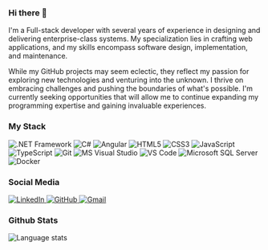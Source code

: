 ### Hi there 👋

I'm a Full-stack developer with several years of experience in designing and delivering enterprise-class systems. My specialization lies in crafting web applications, and my skills encompass software design, implementation, and maintenance.

While my GitHub projects may seem eclectic, they reflect my passion for exploring new technologies and venturing into the unknown. I thrive on embracing challenges and pushing the boundaries of what's possible. I'm currently seeking opportunities that will allow me to continue expanding my programming expertise and gaining invaluable experiences.

### My Stack

![.NET Framework](https://img.shields.io/badge/.NET-%23512BD4.svg?style=for-the-badge&logo=dotnet&logoColor=white)
![C#](https://img.shields.io/badge/C%23-%23512BD4.svg?style=for-the-badge&logo=csharp&color=%23512BD4)
![Angular](https://img.shields.io/badge/angular-%23DD0031.svg?style=for-the-badge&logo=angular&logoColor=white)
![HTML5](https://img.shields.io/badge/html5-%23E34F26.svg?style=for-the-badge&logo=html5&logoColor=white)
![CSS3](https://img.shields.io/badge/css3-%231572B6.svg?style=for-the-badge&logo=css3&logoColor=white)
![JavaScript](https://img.shields.io/badge/javascript-%23323330.svg?style=for-the-badge&logo=javascript&logoColor=%23F7DF1E)
![TypeScript](https://img.shields.io/badge/typescript-%23007ACC.svg?style=for-the-badge&logo=typescript&logoColor=white)
![Git](https://img.shields.io/badge/git-%23F05033.svg?style=for-the-badge&logo=git&logoColor=white)
![MS Visual Studio](https://img.shields.io/badge/Microsoft%20Visual%20Studio-%23512BD4.svg?style=for-the-badge&logo=visualstudio&color=%235C2D91)
![VS Code](https://img.shields.io/badge/VS%20Code-%23512BD4.svg?style=for-the-badge&logo=visualstudiocode&color=%23007ACC)
![Microsoft SQL Server](https://img.shields.io/badge/Microsoft%20SQL%20Server-%23512BD4.svg?style=for-the-badge&logo=microsoftsqlserver&color=%23CC2927)
![Docker](https://img.shields.io/badge/docker-%230db7ed.svg?style=for-the-badge&logo=docker&logoColor=white)

### Social Media

<a href="https://www.linkedin.com/in/duszakpawel" target="_blank">
  <img src="https://img.shields.io/badge/LinkedIn-0077B5?style=for-the-badge&logo=linkedin&logoColor=white" alt="LinkedIn">
</a>
<a href="https://github.com/duszakpawel" target="_blank">
  <img src="https://img.shields.io/badge/GitHub-100000?style=for-the-badge&logo=github&logoColor=white" alt="GitHub">
</a>
<a href="mailto:duszakpawel@gmail.com" target="_blank">
  <img src="https://img.shields.io/badge/Gmail-D14836?style=for-the-badge&logo=gmail&logoColor=white" alt="Gmail">
</a>

### Github Stats

![Language stats](https://github-readme-stats.vercel.app/api/top-langs/?username=duszakpawel&langs_count=5&hide_title=true&hide_border=true&layout=compact)
